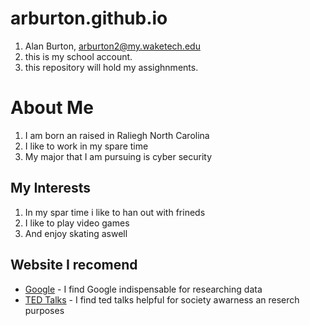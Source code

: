 # arburton.github.io
1. Alan Burton, arburton2@my.waketech.edu
2. this is my school account.
3. this repository will hold my assighnments.

# About Me 
1. I am born an raised in Raliegh North Carolina
2. I like to work in my spare time
3. My major that I am pursuing is cyber security
## My Interests
1. In my spar time i like to han out with frineds
2. I like to play video games
3. And enjoy skating aswell
## Website I recomend 
- [Google](https://www.google.com) - I find Google indispensable for researching data
- [TED Talks](https://www.ted.com) - I find ted talks helpful for society awarness an reserch purposes 
   
